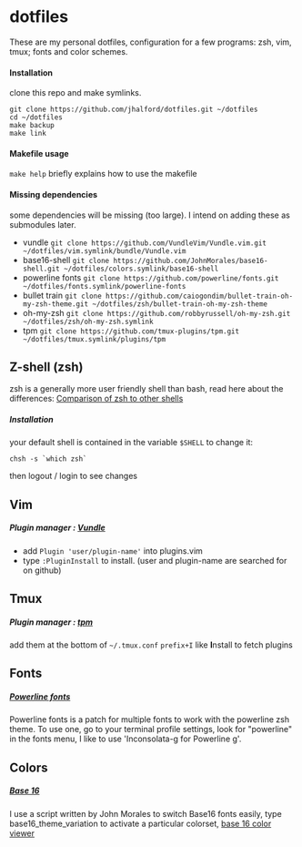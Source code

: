 # dotfiles

These are my personal dotfiles, configuration for a few programs: zsh, vim, tmux; fonts and color schemes.

#### Installation

clone this repo and make symlinks.

```
git clone https://github.com/jhalford/dotfiles.git ~/dotfiles
cd ~/dotfiles
make backup
make link
```
#### Makefile usage
 
`make help` briefly explains how to use the makefile

#### Missing dependencies

some dependencies will be missing (too large). I intend on adding these as submodules later.

- vundle `git clone https://github.com/VundleVim/Vundle.vim.git ~/dotfiles/vim.symlink/bundle/Vundle.vim`
- base16-shell `git clone https://github.com/JohnMorales/base16-shell.git ~/dotfiles/colors.symlink/base16-shell`
- powerline fonts `git clone https://github.com/powerline/fonts.git ~/dotfiles/fonts.symlink/powerline-fonts`
- bullet train `git clone https://github.com/caiogondim/bullet-train-oh-my-zsh-theme.git ~/dotfiles/zsh/bullet-train-oh-my-zsh-theme`
- oh-my-zsh `git clone https://github.com/robbyrussell/oh-my-zsh.git ~/dotfiles/zsh/oh-my-zsh.symlink`
- tpm `git clone https://github.com/tmux-plugins/tpm.git ~/dotfiles/tmux.symlink/plugins/tpm`

## Z-shell (zsh)

zsh is a generally more user friendly shell than bash, read here about the differences: [Comparison of zsh to other shells](http://zsh.sourceforge.net/FAQ/zshfaq02.html)

##### Installation

your default shell is contained in the variable `$SHELL`
to change it:
```shell
chsh -s `which zsh`
```
then logout / login to see changes

## Vim

##### Plugin manager : [Vundle](https://github.com/VundleVim/Vundle.vim)
 - add `Plugin 'user/plugin-name'` into plugins.vim
 - type `:PluginInstall` to install. (user and plugin-name are searched for on github)

## Tmux

##### Plugin manager : [tpm](https://github.com/tmux-plugins/tpm)

add them at the bottom of `~/.tmux.conf`
`prefix+I` like **I**nstall to fetch plugins

## Fonts

##### [Powerline fonts](https://github.com/powerline/fonts)
Powerline fonts is a patch for multiple fonts to work with the powerline zsh theme. To use one, go to your terminal profile settings, look for "powerline" in the fonts menu, I like to use 'Inconsolata-g for Powerline g'.

## Colors

##### [Base 16](https://github.com/chriskempson/base16)
I use a script written by John Morales to switch Base16 fonts easily, type base16_theme_variation to activate a particular colorset, [base 16 color viewer](https://chriskempson.github.io/base16/)
